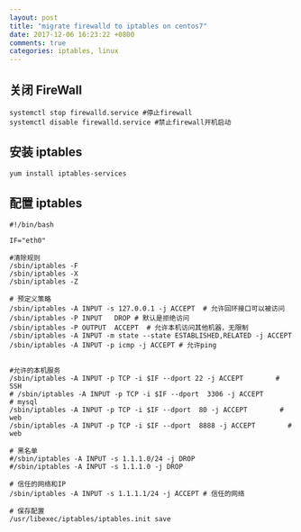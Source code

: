 ```yaml
---
layout: post
title: "migrate firewalld to iptables on centos7"
date: 2017-12-06 16:23:22 +0800
comments: true
categories: iptables, linux
---
```


## 关闭 FireWall

    systemctl stop firewalld.service #停止firewall
    systemctl disable firewalld.service #禁止firewall开机启动

## 安装 iptables

    yum install iptables-services

## 配置 iptables

    #!/bin/bash

    IF="eth0"

    #清除规则
    /sbin/iptables -F
    /sbin/iptables -X
    /sbin/iptables -Z

    # 预定义策略
    /sbin/iptables -A INPUT -s 127.0.0.1 -j ACCEPT  # 允许回环接口可以被访问
    /sbin/iptables -P INPUT   DROP # 默认是拒绝访问
    /sbin/iptables -P OUTPUT  ACCEPT  # 允许本机访问其他机器，无限制
    /sbin/iptables -A INPUT -m state --state ESTABLISHED,RELATED -j ACCEPT
    /sbin/iptables -A INPUT -p icmp -j ACCEPT # 允许ping


    #允许的本机服务
    /sbin/iptables -A INPUT -p TCP -i $IF --dport 22 -j ACCEPT        # SSH
    # /sbin/iptables -A INPUT -p TCP -i $IF --dport  3306 -j ACCEPT        # mysql
    /sbin/iptables -A INPUT -p TCP -i $IF --dport  80 -j ACCEPT        # web
    /sbin/iptables -A INPUT -p TCP -i $IF --dport  8888 -j ACCEPT        # web

    # 黑名单
    #/sbin/iptables -A INPUT -s 1.1.1.0/24 -j DROP
    #/sbin/iptables -A INPUT -s 1.1.1.0 -j DROP

    # 信任的网络和IP
    /sbin/iptables -A INPUT -s 1.1.1.1/24 -j ACCEPT # 信任的网络

    # 保存配置
    /usr/libexec/iptables/iptables.init save
